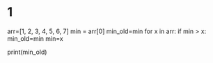 # 1
arr=[1, 2, 3, 4, 5, 6, 7]
min = arr[0]
min_old=min
for x in arr:
    if min > x:
        min_old=min
        min=x

print(min_old)